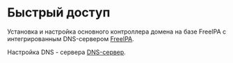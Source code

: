  # Быстрый доступ
 
 Установка и настройка основного контроллера домена на базе FreeIPA с интегрированным DNS-сервером [FreeIPA](https://github.com/Tiimgll/Profis/blob/main/ALT/FreeIPA%20%D1%81%20%D0%B8%D0%BD%D1%82%D0%B5%D0%B3%D1%80%D0%B8%D1%80%D0%BE%D0%B2%D0%B0%D0%BD%D0%BD%D1%8B%D0%BC%20DNS-%D1%81%D0%B5%D1%80%D0%B2%D0%B5%D1%80%D0%BE%D0%BC.md).

 Настройка DNS - сервера [DNS-сервер](https://github.com/Tiimgll/Profis/blob/main/ALT/%D0%9D%D0%B0%D1%81%D1%82%D1%80%D0%BE%D0%B9%D0%BA%D0%B0%20DNS%20-%20%D1%81%D0%B5%D1%80%D0%B2%D0%B5%D1%80%D0%B0.md).